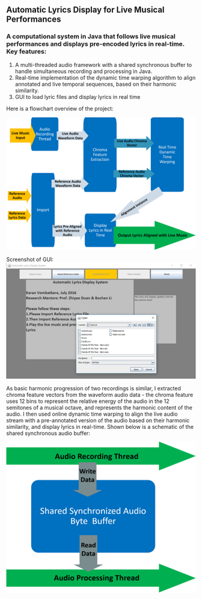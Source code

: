 ## Automatic Lyrics Display for Live Musical Performances

### A computational system in Java that follows live musical performances and displays pre-encoded lyrics in real-time. Key features:
1. A multi-threaded audio framework with a shared synchronous buffer to handle simultaneous recording and processing in Java. 
2. Real-time implementation of the dynamic time warping algorithm to align annotated and live temporal sequences, based on their harmonic similarity.
3. GUI to load lyric files and display lyrics in real time


Here is a flowchart overview of the project: 

![overall_flow](/images/Research%20System%20Flowchart.png)

Screenshot of GUI:
![GUI](/images/GUI%20screenshot.JPG)

As basic harmonic progression of two recordings is similar, I extracted chroma feature vectors from the waveform audio data - the chroma feature uses 12 bins to represent the relative energy of the audio in the 12 semitones of a musical octave, and represents the harmonic content of the audio. I then used online dynamic time warping to align the live audio stream with a pre-annotated version of the audio based on their harmonic similarity, and display lyrics in real-time. Shown below is a schematic of the shared synchronous audio buffer:

<img src="/images/Multithread%20Buffer%20Flowchart.png" width="600" height="400">
